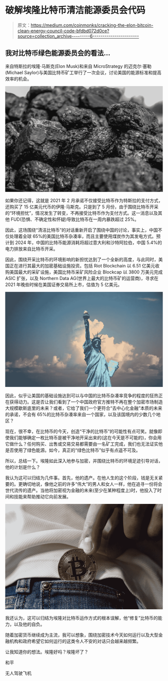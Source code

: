 # 破解埃隆比特币清洁能源委员会代码

> 原文：<https://medium.com/coinmonks/cracking-the-elon-bitcoin-clean-energy-council-code-bfdbd072d0ce?source=collection_archive---------6----------------------->

## 我对比特币绿色能源委员会的看法…

来自特斯拉的埃隆·马斯克(Elon Musk)和来自 MicroStrategy 的迈克尔·塞勒(Michael Saylor)与美国比特币矿工举行了一次会议，讨论美国的能源标准和提高效率的机会。

![](img/7a711b639143c107a17fac29d0837847.png)

如果你还记得，这就是 2021 年 2 月承诺不仅接受比特币作为特斯拉的支付方式，还购买了 15 亿美元代币的伊隆·马斯克。只是到了 5 月份，由于围绕比特币开采的“环境担忧”，情况发生了转变，不再接受比特币作为支付方式。这一消息以及其他 FUD(恐惧、不确定性和怀疑)导致比特币在一周内暴跌超过 25%。

因此，这场围绕“清洁比特币”的对话重新开启了围绕中国的讨论，事实上，中国不仅处理着全球 65%的美国比特币杂凑率，而且主要使用煤炭作为其发电方式。预计到 2024 年，中国的比特币能源消耗将超过意大利和沙特阿拉伯，中国 5.4%的电力排放来自比特币开采。

因此，围绕开采比特币的环境影响的新担忧达到了一个全新的高度，与此同时，美国正在进行其最大的加密基础设施投资。包括 Riot Blockchain 以 6.51 亿美元收购美国最大的采矿设施，美国比特币采矿风险企业 Blockcap 以 3800 万美元完成 ASIC 扩张，以及 Northern Data AG(世界上最大的比特币矿的运营商)，寻求在 2021 年晚些时候在美国证券交易所上市，估值为 5 亿美元。

![](img/485deb749ba1b8b811a6a58aa9b1fe89.png)

因此，似乎让美国的基础设施达到可以与中国的比特币杂凑率竞争的程度的狂热正在获得动力。这是否让我们看到了一个中国政府官方推特不再在整个加密市场制造大规模歇斯底里的未来？或者，它给了我们一个更符合“去中心化金融”本质的未来的承诺，不会有 65%的比特币杂凑率来自一个国家，以及该国境内的少数几个地区？

现在，很不幸，在比特币的今天，创造“干净的比特币”的可能性有点可笑。就像即使我们能够确定一枚比特币是被干净地开采出来的(这在今天是不可能的)，你会用它做什么？任何购买、出售或交易交易都需要由一名矿工完成，我们也无法证实他是否使用了绿色能源。如今，真正的“绿色比特币”似乎有点遥不可及。

所以，总结一下。埃隆如此深入地参与加密，并围绕比特币的环境足迹引导对话，他的计划是什么？

我认为这可以归结为几件事。首先，他的遗产。在他人生的这个阶段，钱是无关紧要的。更确切地说，像他之前的许多“伟大”的男人和女人一样，他在追寻一份将会世代流传的遗产。当他将加密视为金融的未来(至少在某种程度上)时，他投入了时间和技能来帮助推动它向前发展。

![](img/f4a7f0a6d7ec2ed7e84a4f907e338588.png)

我还认为，这可以归结为埃隆对比特币运作方式的根本误解，他“修复”比特币的能力，以及他的自负。

随着加密货币继续成为主流，我可以想象，围绕加密技术今天如何运行以及大型金融机构和政府希望它如何运行的这类令人不安的对话只会越来越频繁。

让我知道你的想法。埃隆好吗？埃隆坏了？

和平

无人驾驶飞机